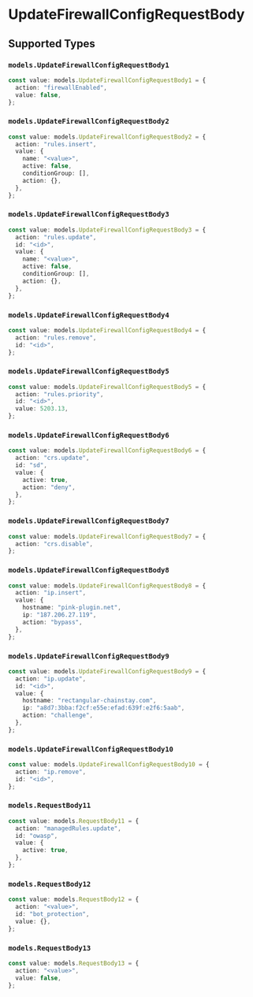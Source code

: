 # UpdateFirewallConfigRequestBody


## Supported Types

### `models.UpdateFirewallConfigRequestBody1`

```typescript
const value: models.UpdateFirewallConfigRequestBody1 = {
  action: "firewallEnabled",
  value: false,
};
```

### `models.UpdateFirewallConfigRequestBody2`

```typescript
const value: models.UpdateFirewallConfigRequestBody2 = {
  action: "rules.insert",
  value: {
    name: "<value>",
    active: false,
    conditionGroup: [],
    action: {},
  },
};
```

### `models.UpdateFirewallConfigRequestBody3`

```typescript
const value: models.UpdateFirewallConfigRequestBody3 = {
  action: "rules.update",
  id: "<id>",
  value: {
    name: "<value>",
    active: false,
    conditionGroup: [],
    action: {},
  },
};
```

### `models.UpdateFirewallConfigRequestBody4`

```typescript
const value: models.UpdateFirewallConfigRequestBody4 = {
  action: "rules.remove",
  id: "<id>",
};
```

### `models.UpdateFirewallConfigRequestBody5`

```typescript
const value: models.UpdateFirewallConfigRequestBody5 = {
  action: "rules.priority",
  id: "<id>",
  value: 5203.13,
};
```

### `models.UpdateFirewallConfigRequestBody6`

```typescript
const value: models.UpdateFirewallConfigRequestBody6 = {
  action: "crs.update",
  id: "sd",
  value: {
    active: true,
    action: "deny",
  },
};
```

### `models.UpdateFirewallConfigRequestBody7`

```typescript
const value: models.UpdateFirewallConfigRequestBody7 = {
  action: "crs.disable",
};
```

### `models.UpdateFirewallConfigRequestBody8`

```typescript
const value: models.UpdateFirewallConfigRequestBody8 = {
  action: "ip.insert",
  value: {
    hostname: "pink-plugin.net",
    ip: "187.206.27.119",
    action: "bypass",
  },
};
```

### `models.UpdateFirewallConfigRequestBody9`

```typescript
const value: models.UpdateFirewallConfigRequestBody9 = {
  action: "ip.update",
  id: "<id>",
  value: {
    hostname: "rectangular-chainstay.com",
    ip: "a8d7:3bba:f2cf:e55e:efad:639f:e2f6:5aab",
    action: "challenge",
  },
};
```

### `models.UpdateFirewallConfigRequestBody10`

```typescript
const value: models.UpdateFirewallConfigRequestBody10 = {
  action: "ip.remove",
  id: "<id>",
};
```

### `models.RequestBody11`

```typescript
const value: models.RequestBody11 = {
  action: "managedRules.update",
  id: "owasp",
  value: {
    active: true,
  },
};
```

### `models.RequestBody12`

```typescript
const value: models.RequestBody12 = {
  action: "<value>",
  id: "bot_protection",
  value: {},
};
```

### `models.RequestBody13`

```typescript
const value: models.RequestBody13 = {
  action: "<value>",
  value: false,
};
```

